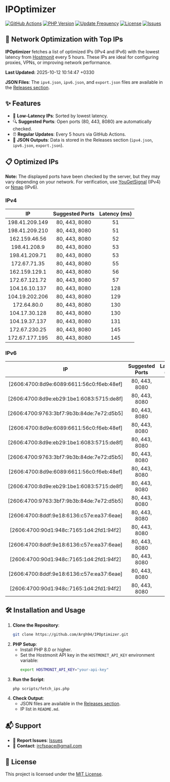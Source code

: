 # IPOptimizer

[![GitHub Actions](https://github.com/Argh94/IPOptimizer/workflows/IPOptimizer/badge.svg)](https://github.com/Argh94/IPOptimizer/actions)
[![PHP Version](https://img.shields.io/badge/PHP-8.0-blue)](https://www.php.net)
[![Update Frequency](https://img.shields.io/badge/Updates-Every%205%20Hours-green)](https://github.com/Argh94/IPOptimizer)
[![License](https://img.shields.io/badge/License-MIT-yellow)](https://opensource.org/licenses/MIT)
[![Issues](https://img.shields.io/github/issues/Argh94/IPOptimizer)](https://github.com/Argh94/IPOptimizer/issues)

## 🚀 Network Optimization with Top IPs

**IPOptimizer** fetches a list of optimized IPs (IPv4 and IPv6) with the lowest latency from [Hostmonit](https://hostmonit.com/) every 5 hours. These IPs are ideal for configuring proxies, VPNs, or improving network performance.

**Last Updated:** 2025-10-12 10:14:47 +0330

**JSON Files**: The `ipv4.json`, `ipv6.json`, and `export.json` files are available in the [Releases section](https://github.com/Argh94/IPOptimizer/releases).

## ✨ Features
- 📡 **Low-Latency IPs**: Sorted by lowest latency.
- 🔍 **Suggested Ports**: Open ports (80, 443, 8080) are automatically checked.
- ⏰ **Regular Updates**: Every 5 hours via GitHub Actions.
- 📄 **JSON Outputs**: Data is stored in the Releases section (`ipv4.json`, `ipv6.json`, `export.json`).

## 📋 Optimized IPs

**Note:** The displayed ports have been checked by the server, but they may vary depending on your network. For verification, use [YouGetSignal](https://www.yougetsignal.com/tools/open-ports/) (IPv4) or [Nmap](https://nmap.org/) (IPv6).

### IPv4
| IP | Suggested Ports | Latency (ms) |
|:---:|:---------------:|:------------:|
| 198.41.209.149 | 80, 443, 8080 | 51 |
| 198.41.209.210 | 80, 443, 8080 | 51 |
| 162.159.46.56 | 80, 443, 8080 | 52 |
| 198.41.208.9 | 80, 443, 8080 | 53 |
| 198.41.209.71 | 80, 443, 8080 | 53 |
| 172.67.71.35 | 80, 443, 8080 | 55 |
| 162.159.129.1 | 80, 443, 8080 | 56 |
| 172.67.121.72 | 80, 443, 8080 | 57 |
| 104.16.10.137 | 80, 443, 8080 | 128 |
| 104.19.202.206 | 80, 443, 8080 | 129 |
| 172.64.80.0 | 80, 443, 8080 | 130 |
| 104.17.30.128 | 80, 443, 8080 | 130 |
| 104.19.37.137 | 80, 443, 8080 | 131 |
| 172.67.230.25 | 80, 443, 8080 | 145 |
| 172.67.177.195 | 80, 443, 8080 | 145 |

### IPv6
| IP | Suggested Ports | Latency (ms) |
|:---:|:---------------:|:------------:|
| [2606:4700:8d9e:6089:6611:56c0:f6eb:48ef] | 80, 443, 8080 | 3 |
| [2606:4700:8d9e:eb29:1be1:6083:5715:de8f] | 80, 443, 8080 | 3 |
| [2606:4700:9763:3bf7:9b3b:84de:7e72:d5b5] | 80, 443, 8080 | 3 |
| [2606:4700:8d9e:6089:6611:56c0:f6eb:48ef] | 80, 443, 8080 | 3 |
| [2606:4700:8d9e:eb29:1be1:6083:5715:de8f] | 80, 443, 8080 | 3 |
| [2606:4700:9763:3bf7:9b3b:84de:7e72:d5b5] | 80, 443, 8080 | 3 |
| [2606:4700:8d9e:6089:6611:56c0:f6eb:48ef] | 80, 443, 8080 | 3 |
| [2606:4700:8d9e:eb29:1be1:6083:5715:de8f] | 80, 443, 8080 | 3 |
| [2606:4700:9763:3bf7:9b3b:84de:7e72:d5b5] | 80, 443, 8080 | 3 |
| [2606:4700:8ddf:9e18:6136:c57e:ea37:6eae] | 80, 443, 8080 | 4 |
| [2606:4700:90d1:948c:7165:1d4:2fd1:94f2] | 80, 443, 8080 | 4 |
| [2606:4700:8ddf:9e18:6136:c57e:ea37:6eae] | 80, 443, 8080 | 4 |
| [2606:4700:90d1:948c:7165:1d4:2fd1:94f2] | 80, 443, 8080 | 4 |
| [2606:4700:8ddf:9e18:6136:c57e:ea37:6eae] | 80, 443, 8080 | 4 |
| [2606:4700:90d1:948c:7165:1d4:2fd1:94f2] | 80, 443, 8080 | 4 |

## 🛠️ Installation and Usage
1. **Clone the Repository**:
   ```bash
   git clone https://github.com/Argh94/IPOptimizer.git
   ```
2. **PHP Setup**:
   - Install PHP 8.0 or higher.
   - Set the Hostmonit API key in the `HOSTMONIT_API_KEY` environment variable:
     ```bash
     export HOSTMONIT_API_KEY="your-api-key"
     ```
3. **Run the Script**:
   ```bash
   php scripts/fetch_ips.php
   ```
4. **Check Output**:
   - JSON files are available in the [Releases section](https://github.com/Argh94/IPOptimizer/releases).
   - IP list in `README.md`.

## 📬 Support
- 🐛 **Report Issues**: [Issues](https://github.com/Argh94/IPOptimizer/issues)
- 📧 **Contact**: [ircfspace@gmail.com](mailto:ircfspace@gmail.com)

## 📄 License
This project is licensed under the [MIT License](https://github.com/Argh94/HandWave/blob/main/LICENCE).
